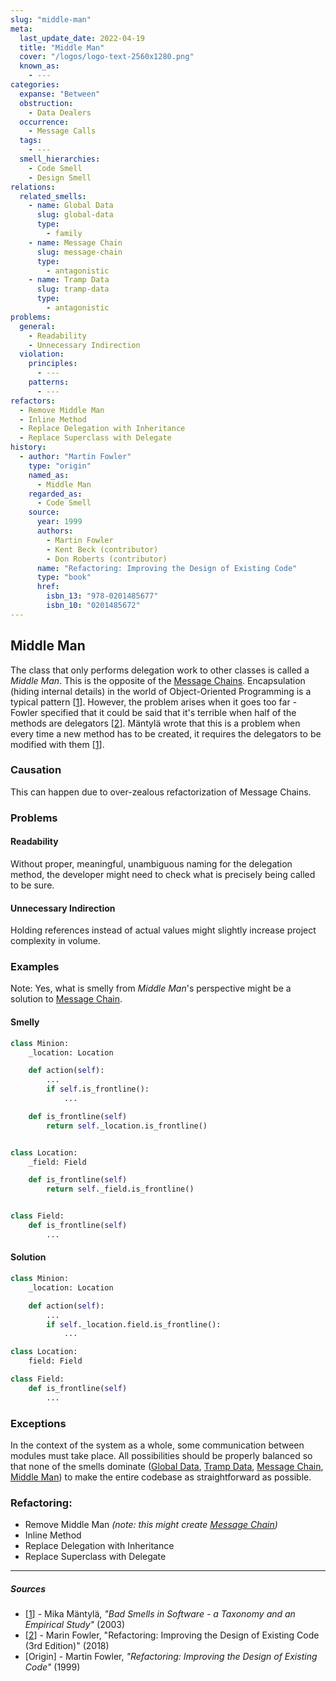 ```yaml
---
slug: "middle-man"
meta:
  last_update_date: 2022-04-19
  title: "Middle Man"
  cover: "/logos/logo-text-2560x1280.png"
  known_as:
    - ---
categories:
  expanse: "Between"
  obstruction:
    - Data Dealers
  occurrence:
    - Message Calls
  tags:
    - ---
  smell_hierarchies:
    - Code Smell
    - Design Smell
relations:
  related_smells:
    - name: Global Data
      slug: global-data
      type:
        - family
    - name: Message Chain
      slug: message-chain
      type:
        - antagonistic
    - name: Tramp Data
      slug: tramp-data
      type:
        - antagonistic
problems:
  general:
    - Readability
    - Unnecessary Indirection
  violation:
    principles:
      - ---
    patterns:
      - ---
refactors:
  - Remove Middle Man
  - Inline Method
  - Replace Delegation with Inheritance
  - Replace Superclass with Delegate
history:
  - author: "Martin Fowler"
    type: "origin"
    named_as:
      - Middle Man
    regarded_as:
      - Code Smell
    source:
      year: 1999
      authors:
        - Martin Fowler
        - Kent Beck (contributor)
        - Don Roberts (contributor)
      name: "Refactoring: Improving the Design of Existing Code"
      type: "book"
      href:
        isbn_13: "978-0201485677"
        isbn_10: "0201485672"
---
```


## Middle Man

The class that only performs delegation work to other classes is called a _Middle Man_. This is the opposite of the [Message Chains](./message-chain.md). Encapsulation (hiding internal details) in the world of Object-Oriented Programming is a typical pattern [[1](#sources)]. However, the problem arises when it goes too far - Fowler specified that it could be said that it's terrible when half of the methods are delegators [[2](#sources)]. Mäntylä wrote that this is a problem when every time a new method has to be created, it requires the delegators to be modified with them [[1](#sources)].

### Causation

This can happen due to over-zealous refactorization of Message Chains.

### Problems

#### **Readability**

Without proper, meaningful, unambiguous naming for the delegation method, the developer might need to check what is precisely being called to be sure.

#### **Unnecessary Indirection**

Holding references instead of actual values might slightly increase project complexity in volume.

### Examples

<div class="example-block">

Note: Yes, what is smelly from _Middle Man_'s perspective might be a solution to [Message Chain](./message-chain.md).

#### Smelly

```py
class Minion:
    _location: Location

    def action(self):
        ...
        if self.is_frontline():
            ...

    def is_frontline(self)
        return self._location.is_frontline()


class Location:
    _field: Field

    def is_frontline(self)
        return self._field.is_frontline()


class Field:
    def is_frontline(self)
        ...
```

#### Solution

```py
class Minion:
    _location: Location

    def action(self):
        ...
        if self._location.field.is_frontline():
            ...

class Location:
    field: Field

class Field:
    def is_frontline(self)
        ...
```

</div>

### Exceptions

In the context of the system as a whole, some communication between modules must take place. All possibilities should be properly balanced so that none of the smells dominate ([Global Data](./global-data.md), [Tramp Data](./tramp-data.md), [Message Chain](./message-chain.md), [Middle Man](./middle-man.md)) to make the entire codebase as straightforward as possible.

### Refactoring:

- Remove Middle Man _(note: this might create [Message Chain](./message-chain.md))_
- Inline Method
- Replace Delegation with Inheritance
- Replace Superclass with Delegate

---

##### Sources

- [[1](#sources)] - Mika Mäntylä, _"Bad Smells in Software - a Taxonomy and an Empirical Study"_ (2003)
- [[2](#sources)] - Marin Fowler, "Refactoring: Improving the Design of Existing Code (3rd Edition)" (2018)
- [Origin] - Martin Fowler, _"Refactoring: Improving the Design of Existing Code"_ (1999)
